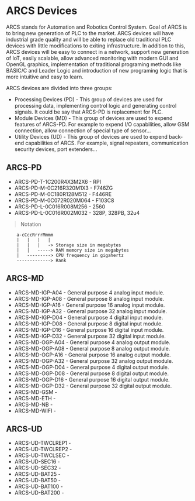 # ARCS Devices #

ARCS stands for Automation and Robotics Control System. Goal of ARCS is to bring new generation of PLC to the market. ARCS devices will have industrial grade quality and will be able to replace old traditional PLC devices with little modifications to exiting infrastructure. In addition to this, ARCS devices will be easy to connect in a network, support new generation of IoT, easily scalable, allow advanced monitoring with modern GUI and OpenGL graphics, implementation of traditional programing methods like BASIC/C and Leader Logic and introduction of new programing logic that is more intuitive and easy to learn.

ARCS devices are divided into three groups:

- Processing Devices (PD) - This group of devices are used for processing data, implementing control logic and generating control signals. It could be say that ARCS-PD is replacement for PLC.
- Module Devices (MD) - This group of devices are used to expend features of ARCS-PD. For example to expend I/O capabilities, allow GSM connection, allow connection of special type of sensor...
- Utility Devices (UD) - This group of devices are used to expend back-end capabilities of ARCS. For example, signal repeaters, communication security devices, port extenders...

## ARCS-PD ##

- ARCS-PD-T-1C200R4X3M2X6 - RPI
- ARCS-PD-M-0C216R320M1X3 - F746ZG
- ARCS-PD-M-0C180R128M512 - F446RE
- ARCS-PD-M-0C072R020M064 - F103C8
- ARCS-PD-L-0C016R008M256 - 2560
- ARCS-PD-L-0C016R002M032 - 328P, 328PB, 32u4

> Notation

```
	a-cCccRrrrMmmm
	|   |   |   |
	|   |   |   -> Storage size in megabytes
	|   |   -----> RAM memory size in megabytes
	|   ---------> CPU frequency in gigahertz
	-------------> Rank
```

## ARCS-MD ##

- ARCS-MD-IGP-A04 - General purpose 4 analog input module.
- ARCS-MD-IGP-A08 - General purpose 8 analog input module.
- ARCS-MD-IGP-A16 - General purpose 16 analog input module.
- ARCS-MD-IGP-A32 - General purpose 32 analog input module.
- ARCS-MD-IGP-D04 - General purpose 4 digital input module.
- ARCS-MD-IGP-D08 - General purpose 8 digital input module.
- ARCS-MD-IGP-D16 - General purpose 16 digital input module.
- ARCS-MD-IGP-D32 - General purpose 32 digital input module.
- ARCS-MD-OGP-A04 - General purpose 4 analog output module.
- ARCS-MD-OGP-A08 - General purpose 8 analog output module.
- ARCS-MD-OGP-A16 - General purpose 16 analog output module.
- ARCS-MD-OGP-A32 - General purpose 32 analog output module.
- ARCS-MD-OGP-D04 - General purpose 4 digital output module.
- ARCS-MD-OGP-D08 - General purpose 8 digital output module.
- ARCS-MD-OGP-D16 - General purpose 16 digital output module.
- ARCS-MD-OGP-D32 - General purpose 32 digital output module.
- ARCS-MD-GSM - 
- ARCS-MD-ETH - 
- ARCS-MD-NB - 
- ARCS-MD-WIFI -

## ARCS-UD ##

- ARCS-UD-TWCLREP1 - 
- ARCS-UD-TWCLREP2 - 
- ARCS-UD-TWCLSEC - 
- ARCS-UD-SEC16 - 
- ARCS-UD-SEC32 -
- ARCS-UD-BAT25 - 
- ARCS-UD-BAT50 - 
- ARCS-UD-BAT100 - 
- ARCS-UD-BAT200 - 

